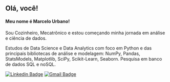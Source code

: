 ## Olá, você!

#### Meu nome é Marcelo Urbano!
Sou Cozinheiro, Mecatrônico e estou começando minha jornada em análise e ciência de dados.

Estudos de Data Science e Data Analytics com foco em Python e das principais bibliotecas de análise e modelagem: NumPy, Pandas, StatsModels, Matplotlib, SciPy, Scikit-Learn, Seaborn. Pesquisa em banco de dados SQL e noSQL.

[![Linkedin Badge](https://img.shields.io/badge/-MarceloUrbano-blue?style=flat&logo=Linkedin&logoColor=white&link=https://www.linkedin.com/in/marcelourbano/)](https://www.linkedin.com/in/marcelourbano/)
[![Gmail Badge](https://img.shields.io/badge/-marcelobruno.urbano-c14438?style=flat&logo=Gmail&logoColor=white&link=mailto:marcelobruno.urbano@gmail.com)](mailto:marcelobruno.urbano@gmail.com)

